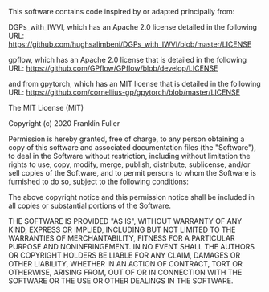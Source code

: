 This software contains code inspired by or adapted principally from:

DGPs_with_IWVI, which has an Apache 2.0 license detailed in the following URL:
https://github.com/hughsalimbeni/DGPs_with_IWVI/blob/master/LICENSE

gpflow, which has an Apache 2.0 license that is detailed in the following URL:
https://github.com/GPflow/GPflow/blob/develop/LICENSE

and from gpytorch, which has an MIT license that is detailed in the following URL:
https://github.com/cornellius-gp/gpytorch/blob/master/LICENSE

The MIT License (MIT)

Copyright (c) 2020 Franklin Fuller

Permission is hereby granted, free of charge, to any person obtaining a copy
of this software and associated documentation files (the "Software"), to deal
in the Software without restriction, including without limitation the rights
to use, copy, modify, merge, publish, distribute, sublicense, and/or sell
copies of the Software, and to permit persons to whom the Software is
furnished to do so, subject to the following conditions:

The above copyright notice and this permission notice shall be included in all
copies or substantial portions of the Software.

THE SOFTWARE IS PROVIDED "AS IS", WITHOUT WARRANTY OF ANY KIND, EXPRESS OR
IMPLIED, INCLUDING BUT NOT LIMITED TO THE WARRANTIES OF MERCHANTABILITY,
FITNESS FOR A PARTICULAR PURPOSE AND NONINFRINGEMENT. IN NO EVENT SHALL THE
AUTHORS OR COPYRIGHT HOLDERS BE LIABLE FOR ANY CLAIM, DAMAGES OR OTHER
LIABILITY, WHETHER IN AN ACTION OF CONTRACT, TORT OR OTHERWISE, ARISING FROM,
OUT OF OR IN CONNECTION WITH THE SOFTWARE OR THE USE OR OTHER DEALINGS IN THE
SOFTWARE.
